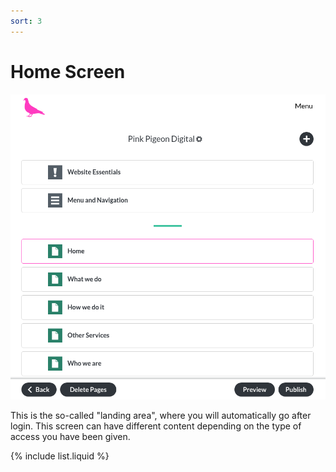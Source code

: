 ```yaml
---
sort: 3
---
```


# Home Screen

![Image of the home screen](https://raw.githubusercontent.com/pinkpigeondocs/Pink-Pigeon-Documentation/master/docs/3_Home_Screen/images/home_main.png)

This is the so-called "landing area", where you will automatically go after login. This screen can have different content depending on the type of access you have been given.

{% include list.liquid %}
